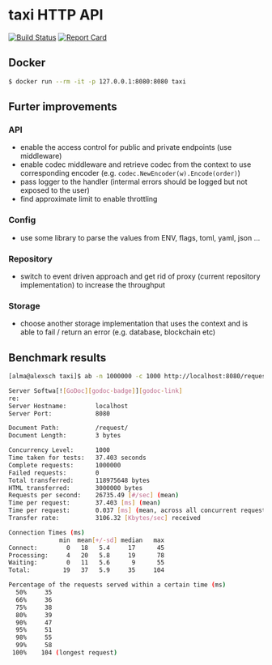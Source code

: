 # taxi HTTP API

[![Build Status][circleci-badge]][circleci-link]
[![Report Card][report-badge]][report-link]

## Docker
```bash
$ docker run --rm -it -p 127.0.0.1:8080:8080 taxi
```

## Furter improvements

### API
- enable the access control for public and private endpoints (use middleware)
- enable codec middleware and retrieve codec from the context to use corresponding encoder (e.g. `codec.NewEncoder(w).Encode(order)`)
- pass logger to the handler (intermal errors should be logged but not exposed to the user)
- find approximate limit to enable throttling

### Config
- use some library to parse the values from ENV, flags, toml, yaml, json ...

### Repository
- switch to event driven approach and get rid of proxy (current repository implementation) to increase the throughput

### Storage
- choose another storage implementation that uses the context and is able to fail / return an error (e.g. database, blockchain etc)

## Benchmark results
```bash
[alma@alexsch taxi]$ ab -n 1000000 -c 1000 http://localhost:8080/request/

Server Softwa[![GoDoc][godoc-badge]][godoc-link]
re:        
Server Hostname:        localhost
Server Port:            8080

Document Path:          /request/
Document Length:        3 bytes

Concurrency Level:      1000
Time taken for tests:   37.403 seconds
Complete requests:      1000000
Failed requests:        0
Total transferred:      118975648 bytes
HTML transferred:       3000000 bytes
Requests per second:    26735.49 [#/sec] (mean)
Time per request:       37.403 [ms] (mean)
Time per request:       0.037 [ms] (mean, across all concurrent requests)
Transfer rate:          3106.32 [Kbytes/sec] received

Connection Times (ms)
              min  mean[+/-sd] median   max
Connect:        0   18   5.4     17      45
Processing:     4   20   5.8     19      78
Waiting:        0   11   5.6      9      55
Total:         19   37   5.9     35     104

Percentage of the requests served within a certain time (ms)
  50%     35
  66%     36
  75%     38
  80%     39
  90%     47
  95%     51
  98%     55
  99%     58
 100%    104 (longest request)
```

[circleci-badge]: https://circleci.com/gh/Alma-media/taxi.svg?style=shield
[circleci-link]: https://circleci.com/gh/Alma-media/taxi
[report-badge]: https://goreportcard.com/badge/github.com/Alma-media/taxi
[report-link]: https://goreportcard.com/report/github.com/Alma-media/taxi
